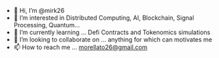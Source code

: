- 👋 Hi, I’m @mirk26
- 👀 I’m interested in Distributed Computing, AI, Blockchain, Signal Processing, Quantum...
- 🌱 I’m currently learning ... Defi Contracts and Tokenomics simulations
- 💞️ I’m looking to collaborate on ... anything for which can motivates me
- 📫 How to reach me ... morellato26@gmail.com

<!---
mirk26/mirk26 is a ✨ special ✨ repository because its `README.md` (this file) appears on your GitHub profile.
You can click the Preview link to take a look at your changes.
--->
